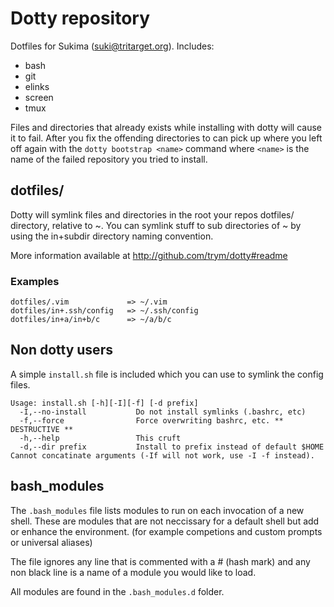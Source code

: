 # Dotty repository

Dotfiles for Sukima (suki@tritarget.org). Includes:

- bash
- git
- elinks
- screen
- tmux

Files and directories that already exists while installing with dotty will
cause it to fail. After you fix the offending directories to can pick up where
you left off again with the `dotty bootstrap <name>` command where `<name>` is
the name of the failed repository you tried to install.

## dotfiles/

Dotty will symlink files and directories in the root your repos dotfiles/ directory, relative to ~.
You can symlink stuff to sub directories of ~ by using the in+subdir directory naming convention.

More information available at http://github.com/trym/dotty#readme

### Examples

    dotfiles/.vim             => ~/.vim
    dotfiles/in+.ssh/config   => ~/.ssh/config
    dotfiles/in+a/in+b/c      => ~/a/b/c

## Non dotty users

A simple `install.sh` file is included which you can use to symlink the config files.

    Usage: install.sh [-h][-I][-f] [-d prefix]
      -I,--no-install           Do not install symlinks (.bashrc, etc)
      -f,--force                Force overwriting bashrc, etc. ** DESTRUCTIVE **
      -h,--help                 This cruft
      -d,--dir prefix           Install to prefix instead of default $HOME
    Cannot concatinate arguments (-If will not work, use -I -f instead).

## bash_modules

The `.bash_modules` file lists modules to run on each invocation of a new
shell. These are modules that are not neccissary for a default shell but add or
enhance the environment. (for example competions and custom prompts or
universal aliases)

The file ignores any line that is commented with a # (hash mark) and any non
black line is a name of a module you would like to load.

All modules are found in the `.bash_modules.d` folder.
